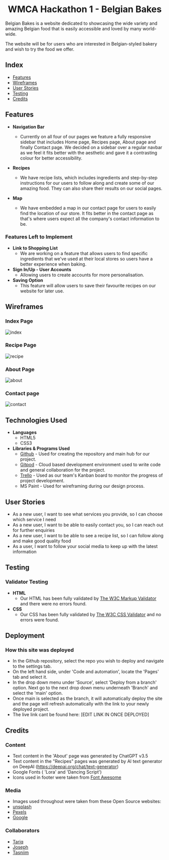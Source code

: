 <h1 align="center">WMCA Hackathon 1 - Belgian Bakes</h1>

Belgian Bakes is a website dedicated to showcasing the wide variety and amazing Belgian food that is easily accessible and loved by many world-wide.

The website will be for users who are interested in Belgian-styled bakery and wish to try the food we offer.

## Index 
* [Features](#features)
* [Wireframes](#wireframes)
* [User Stories](#user-stories)
* [Testing](#testing)
* [Credits](#credits)

## Features
- __Navigation Bar__
    - Currently on all four of our pages we feature a fully responsive sidebar that includes Home page, Recipes page, About page and finally Contact page. We decided on a sidebar over a regular navbar as we feel it fits better with the aesthetic and gave it a contrasting colour for better accessibility.

- __Recipes__
    - We have recipe lists, which includes ingredients and step-by-step instructions for our users to follow along and create some of our amazing food. They can also share their results on our social pages.

- __Map__
    - We have embedded a map in our contact page for users to easily find the location of our store. It fits better in the contact page as that's where users expect all the company's contact information to be.

### Features Left to Implement
- __Link to Shopping List__
    - We are working on a feature that allows users to find specific ingredients that we've used at their local stores so users have a better experience when baking.
- __Sign In/Up - User Accounts__
    - Allowing users to create accounts for more personalisation.
- __Saving Option__
    - This feature will allow users to save their favourite recipes on our website for later use.

## Wireframes

### Index Page
![index](/assets/images/Belgian%20bakes%20home.png)
### Recipe Page
![recipe](/assets/images/belgian%20bakes%20recipe.png)
### About Page
![about](/assets/images/belgian%20bakes%20about.jpg)
### Contact page
![contact](/assets/images/belgian%20bakes%20contact.png)

## Technologies Used
- __Languages__
    - HTML5
    - CSS3
- __Libraries & Programs Used__
    - [Github](https://github.com/) - Used for creating the repository and main hub for our project.
    - [Gitpod](https://www.gitpod.io/) - Cloud based development environment used to write code and general collaboration for the project.
    - [Trello](https://trello.com/) - Used as our team's Kanban board to monitor the progress of project development.
    - MS Paint - Used for wireframing during our design process.

## User Stories
- As a new user, I want to see what services you provide, so I can choose which service I need
- As a new user, I want to be able to easily contact you, so I can reach out for further enquiries
- As a new user, I want to be able to see a recipe list, so I can follow along and make good quality food
- As a user, I want to follow your social media to keep up with the latest information

## Testing 

### Validator Testing
- __HTML__
    - Our HTML has been fully validated by [The W3C Markup Validator](https://validator.w3.org/#validate_by_input) and there were no errors found.
- __CSS__
    - Our CSS has been fully validated by [The W3C CSS Validator](https://jigsaw.w3.org/css-validator/) and no errors were found.

## Deployment
### How this site was deployed
- In the Github repository, select the repo you wish to deploy and navigate to the settings tab.
- On the left hand side, under 'Code and automation', locate the 'Pages' tab and select it.
- In the drop down menu under 'Source', select 'Deploy from a branch' option. Next go to the next drop down menu underneath 'Branch' and select the 'main' option.
- Once main is selected as the branch, it will automatically deploy the site and the page will refresh automatically with the link to your newly deployed project.
- The live link cant be found here: [EDIT LINK IN ONCE DEPLOYED]

## Credits

### Content
- Text content in the 'About' page was generated by ChatGPT v3.5
- Text content in the "Recipes" pages was generated by AI text generator on DeepAI (https://deepai.org/chat/text-generator) 
- Google Fonts ( 'Lora' and 'Dancing Script')
- Icons used in footer were taken from [Font Awesome](https://fontawesome.com/)

### Media 
- Images used throughout were taken from  these Open Source websites:
- [unsplash](https://unsplash.com/) 
- [Pexels](https://www.pexels.com/) 
- [Google](https://www.google.co.uk/)

### Collaborators 
- [Tariq](https://github.com/Tariq-845)
- [Joseph](https://github.com/jomazzei)
- [Tasniim](https://github.com/Tasniim5)
